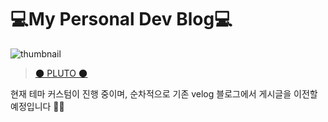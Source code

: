 # 💻My Personal Dev Blog💻

![thumbnail](https://user-images.githubusercontent.com/67324487/206866923-22fb0e88-7370-4d35-a23e-a143f79ffc3a.png)

> [🌑 PLUTO 🌑](https://nvrtmd.github.io/)

현재 테마 커스텀이 진행 중이며, 순차적으로 기존 velog 블로그에서 게시글을 이전할 예정입니다 🐤💦
